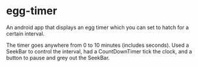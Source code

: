 # egg-timer
An android app that displays an egg timer which you can set to hatch for a certain interval.

The timer goes anywhere from 0 to 10 minutes (includes seconds). Used a SeekBar to control the interval, had a CountDownTimer tick the clock, and a button to pause and grey out the SeekBar.
